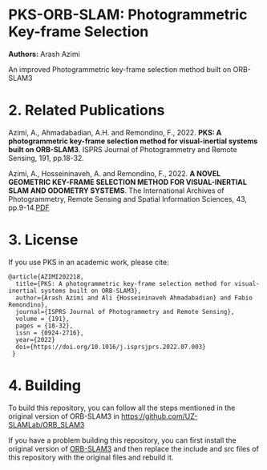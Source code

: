 # PKS-ORB-SLAM: Photogrammetric Key-frame Selection

**Authors:** Arash Azimi

An improved Photogrammetric key-frame selection method built on ORB-SLAM3

# 2. Related Publications

Azimi, A., Ahmadabadian, A.H. and Remondino, F., 2022. **PKS: A photogrammetric key-frame selection method for visual-inertial systems built on ORB-SLAM3**. ISPRS Journal of Photogrammetry and Remote Sensing, 191, pp.18-32.

Azimi, A., Hosseininaveh, A. and Remondino, F., 2022. **A NOVEL GEOMETRIC KEY-FRAME SELECTION METHOD FOR VISUAL-INERTIAL SLAM AND ODOMETRY SYSTEMS**. The International Archives of Photogrammetry, Remote Sensing and Spatial Information Sciences, 43, pp.9-14.[PDF](https://media.proquest.com/media/hms/PFT/1/n2Y8N?_s=3Etl1aiR%2F%2F3tEARSr42grt2wCGA%3D)

# 3. License

If you use PKS in an academic work, please cite:

    @article{AZIMI202218,
      title={PKS: A photogrammetric key-frame selection method for visual-inertial systems built on ORB-SLAM3},
      author={Arash Azimi and Ali {Hosseininaveh Ahmadabadian} and Fabio Remondino},
      journal={ISPRS Journal of Photogrammetry and Remote Sensing},
      volume = {191},
      pages = {18-32},
      issn = {0924-2716},
      year={2022}
      doi={https://doi.org/10.1016/j.isprsjprs.2022.07.003}
     }

# 4. Building

To build this repository, you can follow all the steps mentioned in the original version of ORB-SLAM3 in https://github.com/UZ-SLAMLab/ORB_SLAM3

If you have a problem building this repository, you can first install the original version of [ORB-SLAM3](https://github.com/UZ-SLAMLab/ORB_SLAM3) and then replace the include and src files of this repository with the original files and rebuild it.
